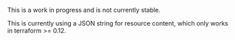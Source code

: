 This is a work in progress and is not currently stable.

This is currently using a JSON string for resource content, which only works in terraform >= 0.12.
